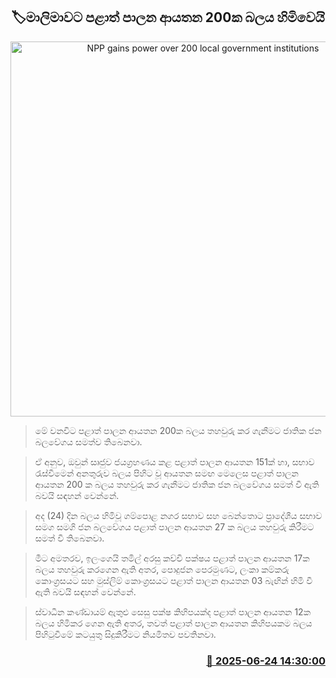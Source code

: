 <p align='center'><b><h2 align='center' title='NPP gains power over 200 local government institutions'>🏷මාලිමාවට පළාත් පාලන ආයතන 200ක බලය හිමිවෙයි</h2></b></p>
<p align='center'><img src='https://helakuru.sgp1.cdn.digitaloceanspaces.com/esana/images/lib/npp-399388.jpg' width='600' alt='NPP gains power over 200 local government institutions'></p>

> මේ වනවිට පළාත් පාලන ආයතන 200ක බලය තහවුරු කර ගැනීමට ජාතික ජන බලවේගය සමත්ව තිබෙනවා.

> ඒ අනුව, ඔවුන් සෘජුව ජයග්‍රහණය කළ පළාත් පාලන ආයතන 151ක් හා, සභාව රැස්වීමෙන් අනතුරුව බලය පිහිට වූ ආයතන සමඟ මෙලෙස පළාත් පාලන ආයතන 200 ක බලය තහවුරු කර ගැනීමට ජාතික ජන බලවේගය සමත් වී ඇති බවයි සඳහන් වෙන්නේ.

> අද (24) දින බලය හිමිවූ ගම්පොළ නගර සභාව සහ බෙන්තොට ප්‍රාදේශීය සභාව සමග සමගි ජන බලවේගය පළාත් පාලන ආයතන 27 ක බලය තහවුරු කිරීමට සමත් වී තිබෙනවා.

> මීට අමතරව, ඉලංගෙයි තමිල් අරසු කච්චි පක්ෂය පළාත් පාලන ආයතන 17ක බලය තහවුරු කරගෙන ඇති අතර, පොදුජන පෙරමුණට, ලංකා කම්කරු කොංග්‍රසයට සහ මුස්ලිම් කොංග්‍රසයට පළාත් පාලන ආයතන 03 බැඟින් හිමි වී ඇති බවයි සඳහන් වෙන්නේ.

> ස්වාධීන කණ්ඩායම් ඇතුළු සෙසු පක්ෂ කිහිපයක්ද පළාත් පාලන ආයතන 12ක බලය හිමිකර ගෙන ඇති අතර, තවත් පළාත් පාලන ආයතන කිහිපයකම බලය පිහිටුවීමේ කටයුතු සිදුකිරීමට නියමිතව පවතිනවා.



<h3 align='right'><a href='https://www.helakuru.lk/esana/p/111304/'>📅 2025-06-24 14:30:00</a></h3>
